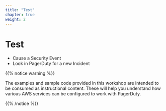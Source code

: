 ```yaml
---
title: "Test"
chapter: true
weight: 2
---
```


# Test

- Cause a Security Event
- Look in PagerDuty for a new Incident

{{% notice warning %}}
<p style='text-align: left;'>
The examples and sample code provided in this workshop are intended to be consumed as instructional content. These will help you understand how various AWS services can be configured to work with PagerDuty.
</p>
{{% /notice %}}